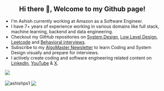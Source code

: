 <h2 align="center">Hi there 👋, Welcome to my Github page!</h2>
<ul>
  <li>I'm Ashish currently working at Amazon as a Software Engineer.</li>
  <li>I have 7+ years of experience working in various domains like full stack, machine learning, backend and data engineering.</li>
  <li>Checkout my GitHub repositories on <a href = "https://github.com/ashishps1/awesome-system-design-resources">System Design</a>, <a href = "https://github.com/ashishps1/awesome-low-level-design">Low Level Design</a>, <a href = "https://github.com/ashishps1/awesome-leetcode-resources">Leetcode</a> and <a href = "https://github.com/ashishps1/awesome-behavioral-interviews">Behavioral interviews</a>.</li>
  <li>Subscribe to my <a href = "https://newsletter.ashishps.com/">AlgoMaster Newsletter</a> to learn Coding and System Design visually and prepare for interviews.</li>
  <li>I actively create coding and software engineering related content on <a href="https://www.linkedin.com/in/ashishps1/">LinkedIn</a>, <a href="https://www.youtube.com/channel/UCUicT5osQLEL11TimsC8I1g">YouTube</a> & <a href="https://twitter.com/ashishps_1">X</a>.</li>
</ul>

&nbsp;![](https://komarev.com/ghpvc/?username=ashishps1&color=brightgreen)
<p>&nbsp;<img align="center" src="https://github-readme-stats.vercel.app/api?username=ashishps1&show_icons=true&locale=en" alt="ashishps1" />
<img align="center" src="https://github-readme-stats.vercel.app/api/top-langs/?username=ashishps1&layout=compact&hide_border=true&&langs_count=10&show_icons=true&theme=transparent" />
</p>
